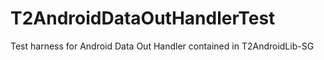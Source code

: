 T2AndroidDataOutHandlerTest
===========================

Test harness for Android Data Out Handler contained in  T2AndroidLib-SG
